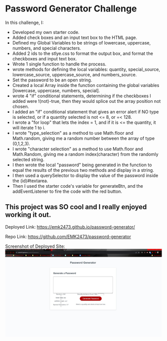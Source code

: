 # Password Generator Challenge

In this challenge, I:

- Developed my own starter code.
- Added check boxes and an input text box to the HTML page.
- Defined my Global Variables to be strings of lowercase, uppercase, numbers, and special characters.
- Added 2 ids to the stlye.css to format the output box, and format the checkboxes and input text box.
- Wrote 1 single function to handle the process.
- wrote methods for defining the local variables: quantity, special_source, lowercase_source, uppercase_source, and numbers_source.
- Set the password to be an open string.
- Created a local Array inside the function containing the global variables [lowercase, uppercase, numbers, special].
- wrote 4 "if" conditional statements, determining if the checkboxes I added were !(not)-true, then they would splice out the array position not chosen.
- I added an "if" conditional statement that gives an error alert if NO type is selected, or if a quantity selected is not <= 8, or =< 128.
- I wrote a "for loop" that lets the index = 1, and if it is <= the quantity, it will iterate 1 to i.
- I wrote "type_selection" as a method to use Math.floor and Math.random, giving me a random number between the array of type (0,1,2,3).
- I wrote "character selection" as a method to use Math.floor and Math.Random, giving me a random index(character) from the randomly selected string.
- I then wrote the local "password" being generated in the function to equal the results of the previous two methods and display in a string.
- I then used a querySelector to display the value of the password inside the (id)#textarea.
- Then I used the starter code's variable for generateBtn, and the addEventListener to fire the code with the red button.

## This project was SO cool and I really enjoyed working it out.

Deployed Link: https://emk2473.github.io/password-generator/

Repo Link: https://github.com/EMK2473/password-generator

Screenshot of Deployed Site:
![Alt text](./Assets/Password-Generator-Final-Image.jpg)
